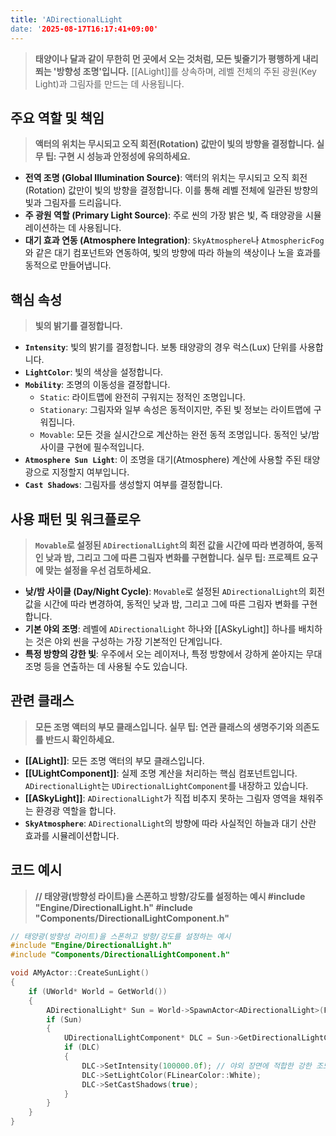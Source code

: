 ```yaml
---
title: 'ADirectionalLight
date: '2025-08-17T16:17:41+09:00'
---
```




> **태양이나 달과 같이 무한히 먼 곳에서 오는 것처럼, 모든 빛줄기가 평행하게 내리쬐는 '방향성 조명'입니다.** [[ALight]]를 상속하며, 레벨 전체의 주된 광원(Key Light)과 그림자를 만드는 데 사용됩니다.

## 주요 역할 및 책임
> **액터의 위치는 무시되고 오직 회전(Rotation) 값만이 빛의 방향을 결정합니다. 실무 팁: 구현 시 성능과 안정성에 유의하세요.**
* **전역 조명 (Global Illumination Source)**:
	액터의 위치는 무시되고 오직 회전(Rotation) 값만이 빛의 방향을 결정합니다. 이를 통해 레벨 전체에 일관된 방향의 빛과 그림자를 드리웁니다.
* **주 광원 역할 (Primary Light Source)**:
	주로 씬의 가장 밝은 빛, 즉 태양광을 시뮬레이션하는 데 사용됩니다.
* **대기 효과 연동 (Atmosphere Integration)**:
	`SkyAtmosphere`나 `AtmosphericFog`와 같은 대기 컴포넌트와 연동하여, 빛의 방향에 따라 하늘의 색상이나 노을 효과를 동적으로 만들어냅니다.

## 핵심 속성
> **빛의 밝기를 결정합니다.**
* **`Intensity`**:
	빛의 밝기를 결정합니다. 보통 태양광의 경우 럭스(Lux) 단위를 사용합니다.
* **`LightColor`**:
	빛의 색상을 설정합니다.
* **`Mobility`**:
	조명의 이동성을 결정합니다.
  * `Static`:
	라이트맵에 완전히 구워지는 정적인 조명입니다.
  * `Stationary`:
	그림자와 일부 속성은 동적이지만, 주된 빛 정보는 라이트맵에 구워집니다.
  * `Movable`:
	모든 것을 실시간으로 계산하는 완전 동적 조명입니다. 동적인 낮/밤 사이클 구현에 필수적입니다.
* **`Atmosphere Sun Light`**:
	이 조명을 대기(Atmosphere) 계산에 사용할 주된 태양광으로 지정할지 여부입니다.
* **`Cast Shadows`**:
	그림자를 생성할지 여부를 결정합니다.

## 사용 패턴 및 워크플로우
> **`Movable`로 설정된 `ADirectionalLight`의 회전 값을 시간에 따라 변경하여, 동적인 낮과 밤, 그리고 그에 따른 그림자 변화를 구현합니다. 실무 팁: 프로젝트 요구에 맞는 설정을 우선 검토하세요.**
* **낮/밤 사이클 (Day/Night Cycle)**:
	`Movable`로 설정된 `ADirectionalLight`의 회전 값을 시간에 따라 변경하여, 동적인 낮과 밤, 그리고 그에 따른 그림자 변화를 구현합니다.
* **기본 야외 조명**:
	레벨에 `ADirectionalLight` 하나와 [[ASkyLight]] 하나를 배치하는 것은 야외 씬을 구성하는 가장 기본적인 단계입니다.
* **특정 방향의 강한 빛**:
	우주에서 오는 레이저나, 특정 방향에서 강하게 쏟아지는 무대 조명 등을 연출하는 데 사용될 수도 있습니다.

## 관련 클래스
> **모든 조명 액터의 부모 클래스입니다. 실무 팁: 연관 클래스의 생명주기와 의존도를 반드시 확인하세요.**
* **[[ALight]]**:
	모든 조명 액터의 부모 클래스입니다.
* **[[ULightComponent]]**:
	실제 조명 계산을 처리하는 핵심 컴포넌트입니다. `ADirectionalLight`는 `UDirectionalLightComponent`를 내장하고 있습니다.
* **[[ASkyLight]]**:
	`ADirectionalLight`가 직접 비추지 못하는 그림자 영역을 채워주는 환경광 역할을 합니다.
* **`SkyAtmosphere`**:
	`ADirectionalLight`의 방향에 따라 사실적인 하늘과 대기 산란 효과를 시뮬레이션합니다.

## 코드 예시
> **// 태양광(방향성 라이트)을 스폰하고 방향/강도를 설정하는 예시 #include "Engine/DirectionalLight.h" #include "Components/DirectionalLightComponent.h"**
```cpp
// 태양광(방향성 라이트)을 스폰하고 방향/강도를 설정하는 예시
#include "Engine/DirectionalLight.h"
#include "Components/DirectionalLightComponent.h"

void AMyActor::CreateSunLight()
{
    if (UWorld* World = GetWorld())
    {
        ADirectionalLight* Sun = World->SpawnActor<ADirectionalLight>(FVector::ZeroVector, FRotator(-45.f, 45.f, 0.f));
        if (Sun)
        {
            UDirectionalLightComponent* DLC = Sun->GetDirectionalLightComponent();
            if (DLC)
            {
                DLC->SetIntensity(100000.0f); // 야외 장면에 적합한 강한 조도(Lux 단위)
                DLC->SetLightColor(FLinearColor::White);
                DLC->SetCastShadows(true);
            }
        }
    }
}
```
